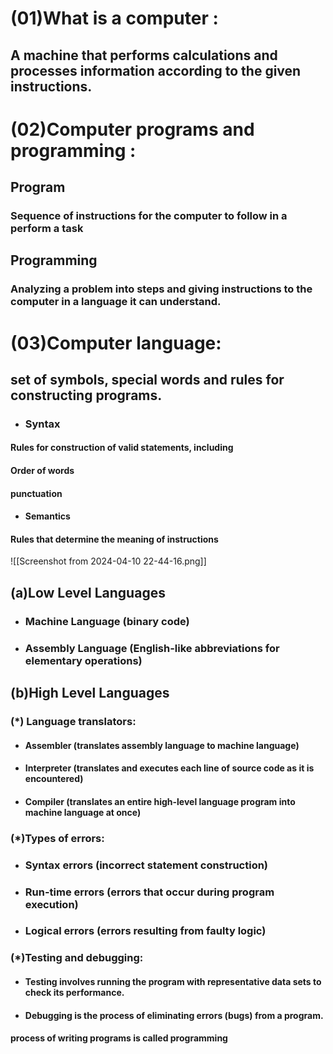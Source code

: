 # (01)What is a computer :
## A machine that performs calculations and processes information according to the given instructions.

# (02)Computer programs and programming : 

## Program

### Sequence of instructions for the computer to follow in a perform a task

## Programming

### Analyzing a problem into steps and giving instructions to the computer in a language it can understand. 

# (03)Computer language:

## set of symbols, special words and rules for constructing programs.

- ### Syntax 
#### Rules for construction of valid statements, including
#### Order of words
#### punctuation

- #### Semantics

#### Rules that determine the meaning of instructions

![[Screenshot from 2024-04-10 22-44-16.png]]


## (a)Low Level Languages

- ### Machine Language (binary code)

- ### Assembly Language  (English-like abbreviations for elementary operations)


## (b)High Level Languages


### (*) Language translators:

 - #### Assembler (translates assembly language to machine language)
 
 - #### Interpreter (translates and executes each line of source code as it is encountered)
 
- #### Compiler (translates an entire high-level language program into machine language at once)

### (*)Types of errors:

- ### Syntax errors (incorrect statement construction)

- ### Run-time errors (errors that occur during program execution)

- ### Logical errors (errors resulting from faulty logic)

### (*)Testing and debugging:

- #### Testing involves running the program with representative data sets to check its performance.

- #### Debugging is the process of eliminating errors (bugs) from a program.

#### process of writing programs is called programming
